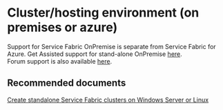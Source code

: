 <properties
	pageTitle="cluster/hosting environment (on premises or azure)"
	description="cluster/hosting environment (on premises or azure)"
	service="microsoft.servicefabric"
	resource="clusters"
	authors="aashu"
	displayOrder=""
	selfHelpType="generic"
	supportTopicIds="32449689"
	resourceTags=""
	productPesIds="15842"
	cloudEnvironments="MoonCake"
/>

# Cluster/hosting environment (on premises or azure)
Support for Service Fabric OnPremise is separate from Service Fabric for Azure. Get Assisted support for stand-alone OnPremise [here](https://social.msdn.microsoft.com/Forums/azure/home?forum=AzureServiceFabric).<br>
Forum support is also available [here](http://support.microsoft.com/oas/default.aspx?prid=16146).

## **Recommended documents**
[Create standalone Service Fabric clusters on Windows Server or Linux](https://docs.azure.cn/service-fabric/service-fabric-deploy-anywhere/)
